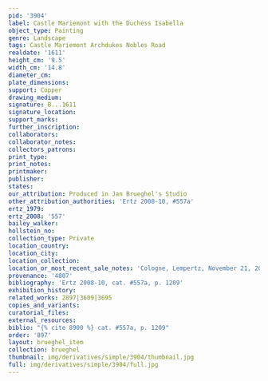 ```yaml
---
pid: '3904'
label: Castle Mariemont with the Duchess Isabella
object_type: Painting
genre: Landscape
tags: Castle Mariemont Archdukes Nobles Road
realdate: '1611'
height_cm: '9.5'
width_cm: '14.8'
diameter_cm: 
plate_dimensions: 
support: Copper
drawing_medium: 
signature: B...1611
signature_location: 
support_marks: 
further_inscription: 
collaborators: 
collaborator_notes: 
collectors_patrons: 
print_type: 
print_notes: 
printmaker: 
publisher: 
states: 
our_attribution: Produced in Jan Brueghel's Studio
other_attribution_authorities: 'Ertz 2008-10, #557a'
ertz_1979: 
ertz_2008: '557'
bailey_walker: 
hollstein_no: 
collection_type: Private
location_country: 
location_city: 
location_collection: 
location_or_most_recent_sale_notes: 'Cologne, Lempertz, November 21, 2009, inv. #1030'
provenance: '4807'
bibliography: 'Ertz 2008-10, cat. #557a, p. 1209'
exhibition_history: 
related_works: 2897|3609|3695
copies_and_variants: 
curatorial_files: 
external_resources: 
biblio: "{% cite 8900 %} cat. #557a, p. 1209"
order: '897'
layout: brueghel_item
collection: brueghel
thumbnail: img/derivatives/simple/3904/thumbnail.jpg
full: img/derivatives/simple/3904/full.jpg
---
```

